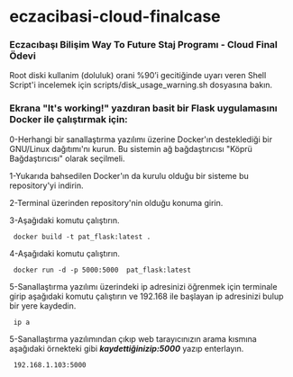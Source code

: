 # eczacibasi-cloud-finalcase
### Eczacıbaşı Bilişim Way To Future Staj Programı - Cloud Final Ödevi

Root diski kullanim (doluluk) orani %90’i gecitiğinde uyarı veren Shell Script'i incelemek için scripts/disk_usage_warning.sh dosyasına bakın.







### Ekrana "It's working!" yazdıran basit bir Flask uygulamasını Docker ile çalıştırmak için: 

0-Herhangi bir sanallaştırma yazılımı üzerine Docker'ın desteklediği bir GNU/Linux dağıtımı'nı kurun. Bu sistemin ağ bağdaştırıcısı "Köprü Bağdaştırıcısı" olarak seçilmeli.

1-Yukarıda bahsedilen Docker'ın da kurulu olduğu bir sisteme bu repository'yi indirin.

2-Terminal üzerinden repository'nin olduğu konuma girin.

3-Aşağıdaki komutu çalıştırın.

     docker build -t pat_flask:latest .

4-Aşağıdaki komutu çalıştırın.

     docker run -d -p 5000:5000  pat_flask:latest

5-Sanallaştırma yazılımı üzerindeki ip adresinizi öğrenmek için terminale girip aşağıdaki komutu çalıştırın ve 192.168 ile başlayan ip adresinizi bulup bir yere kaydedin.

     ip a

5-Sanallaştırma yazılımından çıkıp web tarayıcınızın arama kısmına aşağıdaki örnekteki gibi **_kaydettiğinizip:5000_** yazıp enterlayın.

     192.168.1.103:5000
